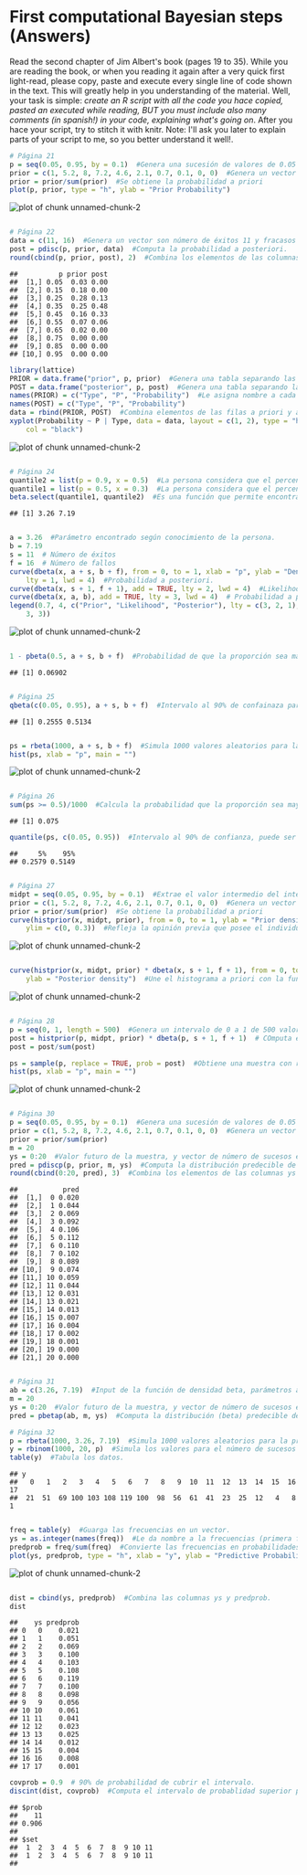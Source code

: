 First computational Bayesian steps (Answers)
========================================================




Read the second chapter of Jim Albert's book (pages 19 to 35). While you are reading the book, or when you reading it again after a very quick first light-read, please copy, paste and execute every single line of code shown in the text. This will greatly help in you understanding of the material. Well, your task is simple: *create an R script with all the code you hace copied, pasted an executed while reading, BUT you must include also many comments (in spanish!) in your code, explaining what's going on*. After you hace your script, try to stitch it with knitr. Note: I'll ask you later to explain parts of your script to me, so you better understand it well!.



```r
# Página 21
p = seq(0.05, 0.95, by = 0.1)  #Genera una sucesión de valores de 0.05 a 0.95 con saltos de 0.1.
prior = c(1, 5.2, 8, 7.2, 4.6, 2.1, 0.7, 0.1, 0, 0)  #Genera un vector de pesos relativos para cada probabilidad.
prior = prior/sum(prior)  #Se obtiene la probabilidad a priori
plot(p, prior, type = "h", ylab = "Prior Probability")
```

![plot of chunk unnamed-chunk-2](figure/unnamed-chunk-21.png) 

```r

# Página 22
data = c(11, 16)  #Genera un vector son número de éxitos 11 y fracasos 16.
post = pdisc(p, prior, data)  #Computa la probabilidad a posteriori.
round(cbind(p, prior, post), 2)  #Combina los elementos de las columnas p, prior y post; redondea las probabilidades a dos decimales.
```

```
##          p prior post
##  [1,] 0.05  0.03 0.00
##  [2,] 0.15  0.18 0.00
##  [3,] 0.25  0.28 0.13
##  [4,] 0.35  0.25 0.48
##  [5,] 0.45  0.16 0.33
##  [6,] 0.55  0.07 0.06
##  [7,] 0.65  0.02 0.00
##  [8,] 0.75  0.00 0.00
##  [9,] 0.85  0.00 0.00
## [10,] 0.95  0.00 0.00
```

```r
library(lattice)
PRIOR = data.frame("prior", p, prior)  #Genera una tabla separando las probabilidades a priori.
POST = data.frame("posterior", p, post)  #Genera una tabla separando las probabilidades a posteriori.
names(PRIOR) = c("Type", "P", "Probability")  #Le asigna nombre a cada una de las columnas.
names(POST) = c("Type", "P", "Probability")
data = rbind(PRIOR, POST)  #Combina elementos de las filas a priori y a posteriori.
xyplot(Probability ~ P | Type, data = data, layout = c(1, 2), type = "h", lwd = 3, 
    col = "black")
```

![plot of chunk unnamed-chunk-2](figure/unnamed-chunk-22.png) 

```r

# Página 24
quantile2 = list(p = 0.9, x = 0.5)  #La persona considera que el percentil 90 se da en un 0.5.
quantile1 = list(p = 0.5, x = 0.3)  #La persona considera que el percentil mediano se da en un 0.3.
beta.select(quantile1, quantile2)  #Es una función que permite encontrar los parámetros de forma de la densidad de beta que conciden con el conocimiento previo. [a,b]
```

```
## [1] 3.26 7.19
```

```r

a = 3.26  #Parámetro encontrado según conocimiento de la persona.
b = 7.19
s = 11  # Número de éxitos
f = 16  # Número de fallos
curve(dbeta(x, a + s, b + f), from = 0, to = 1, xlab = "p", ylab = "Density", 
    lty = 1, lwd = 4)  #Probabilidad a posteriori.
curve(dbeta(x, s + 1, f + 1), add = TRUE, lty = 2, lwd = 4)  #Likelihood.
curve(dbeta(x, a, b), add = TRUE, lty = 3, lwd = 4)  # Probabilidad a priori.
legend(0.7, 4, c("Prior", "Likelihood", "Posterior"), lty = c(3, 2, 1), lwd = c(3, 
    3, 3))
```

![plot of chunk unnamed-chunk-2](figure/unnamed-chunk-23.png) 

```r

1 - pbeta(0.5, a + s, b + f)  #Probabilidad de que la proporción sea mayor o igual a 0.5 dada la información previa.
```

```
## [1] 0.06902
```

```r

# Página 25
qbeta(c(0.05, 0.95), a + s, b + f)  #Intervalo al 90% de confainaza para la proporción.
```

```
## [1] 0.2555 0.5134
```

```r

ps = rbeta(1000, a + s, b + f)  #Simula 1000 valores aleatorios para la proporción desde la función beta(a+s, b+f) posterior.
hist(ps, xlab = "p", main = "")
```

![plot of chunk unnamed-chunk-2](figure/unnamed-chunk-24.png) 

```r

# Página 26
sum(ps >= 0.5)/1000  #Calcula la probabilidad que la proporción sea mayor o igual a 0.5 (Porporción de valores simulados)
```

```
## [1] 0.075
```

```r
quantile(ps, c(0.05, 0.95))  #Intervalo al 90% de confianza, puede ser estimado por los quintiles 5th y 95th de la muestra.
```

```
##     5%    95% 
## 0.2579 0.5149 
```

```r

# Página 27
midpt = seq(0.05, 0.95, by = 0.1)  #Extrae el valor intermedio del intervalo.
prior = c(1, 5.2, 8, 7.2, 4.6, 2.1, 0.7, 0.1, 0, 0)  #Genera un vector de pesos relativos para cada probabilidad.
prior = prior/sum(prior)  #Se obtiene la probabilidad a priori
curve(histprior(x, midpt, prior), from = 0, to = 1, ylab = "Prior density", 
    ylim = c(0, 0.3))  #Refleja la opinión previa que posee el individuo sobre la proporción p.
```

![plot of chunk unnamed-chunk-2](figure/unnamed-chunk-25.png) 

```r

curve(histprior(x, midpt, prior) * dbeta(x, s + 1, f + 1), from = 0, to = 1, 
    ylab = "Posterior density")  #Une el histograma a priori con la función de verosimilitud, dando pie a la función de densidad a posteriori.
```

![plot of chunk unnamed-chunk-2](figure/unnamed-chunk-26.png) 

```r

# Página 28
p = seq(0, 1, length = 500)  #Genera un intervalo de 0 a 1 de 500 valores equivalentemente distribuidos.
post = histprior(p, midpt, prior) * dbeta(p, s + 1, f + 1)  # COmputa el prodcuto de la probabilidad a priori y la likelhood en el vector.
post = post/sum(post)

ps = sample(p, replace = TRUE, prob = post)  #Obtiene una muestra con reemplazo del vector.
hist(ps, xlab = "p", main = "")
```

![plot of chunk unnamed-chunk-2](figure/unnamed-chunk-27.png) 

```r

# Página 30
p = seq(0.05, 0.95, by = 0.1)  #Genera una sucesión de valores de 0.05 a 0.95 con saltos de 0.1. Vector de proporciones.
prior = c(1, 5.2, 8, 7.2, 4.6, 2.1, 0.7, 0.1, 0, 0)  #Genera un vector de pesos relativos para cada probabilidad. Vector de probabilidades actuales.
prior = prior/sum(prior)
m = 20
ys = 0:20  #Valor futuro de la muestra, y vector de número de sucesos éxitos de interes.
pred = pdiscp(p, prior, m, ys)  #Computa la distribución predecible de un número de sucesos exitosos de un experimento binominal futuro con una distribución discreta de proporción.
round(cbind(0:20, pred), 3)  #Combina los elementos de las columnas ys y predicción; redondea las probabilidades a tres decimales.
```

```
##           pred
##  [1,]  0 0.020
##  [2,]  1 0.044
##  [3,]  2 0.069
##  [4,]  3 0.092
##  [5,]  4 0.106
##  [6,]  5 0.112
##  [7,]  6 0.110
##  [8,]  7 0.102
##  [9,]  8 0.089
## [10,]  9 0.074
## [11,] 10 0.059
## [12,] 11 0.044
## [13,] 12 0.031
## [14,] 13 0.021
## [15,] 14 0.013
## [16,] 15 0.007
## [17,] 16 0.004
## [18,] 17 0.002
## [19,] 18 0.001
## [20,] 19 0.000
## [21,] 20 0.000
```

```r

# Página 31
ab = c(3.26, 7.19)  #Input de la función de densidad beta, parámetros a y b, respectivamente.
m = 20
ys = 0:20  #Valor futuro de la muestra, y vector de número de sucesos éxitos de interes.
pred = pbetap(ab, m, ys)  #Computa la distribución (beta) predecible de un número de sucesos exitosos de un experimento binominal futuro con una distribución discreta de proporción.

# Página 32
p = rbeta(1000, 3.26, 7.19)  #Simula 1000 valores aleatorios para la proporción desde la función beta(a, b) a priori.
y = rbinom(1000, 20, p)  #Simula los valores para el número de sucesos éxitosos a futuro.
table(y)  #Tabula los datos.
```

```
## y
##   0   1   2   3   4   5   6   7   8   9  10  11  12  13  14  15  16  17 
##  21  51  69 100 103 108 119 100  98  56  61  41  23  25  12   4   8   1 
```

```r

freq = table(y)  #Guarga las frecuencias en un vector.
ys = as.integer(names(freq))  #Le da nombre a la frecuencias (primera fila).
predprob = freq/sum(freq)  #Convierte las frecuencias en probabilidades al dividir cada una por la suma.
plot(ys, predprob, type = "h", xlab = "y", ylab = "Predictive Probability")  #Grafica la distribución de predicción.
```

![plot of chunk unnamed-chunk-2](figure/unnamed-chunk-28.png) 

```r

dist = cbind(ys, predprob)  #Combina las columnas ys y predprob.
dist
```

```
##    ys predprob
## 0   0    0.021
## 1   1    0.051
## 2   2    0.069
## 3   3    0.100
## 4   4    0.103
## 5   5    0.108
## 6   6    0.119
## 7   7    0.100
## 8   8    0.098
## 9   9    0.056
## 10 10    0.061
## 11 11    0.041
## 12 12    0.023
## 13 13    0.025
## 14 14    0.012
## 15 15    0.004
## 16 16    0.008
## 17 17    0.001
```

```r
covprob = 0.9  # 90% de probabilidad de cubrir el intervalo.
discint(dist, covprob)  #Computa el intervalo de probablidad superior para una distribución de probabilidad discreta. Otorga el conjunto creíble y la probabilidad de cobertura exacta.
```

```
## $prob
##    11 
## 0.906 
## 
## $set
##  1  2  3  4  5  6  7  8  9 10 11 
##  1  2  3  4  5  6  7  8  9 10 11 
## 
```

